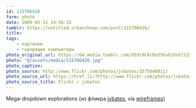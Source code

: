 ```yaml
---
id: 115706426
form: photo
date: 2009-05-31 14:58:15
tumblr: https://untitled.urbansheep.com/post/115706426/
title:
tags:
    - картинки
    - говорящие компьютеры
photo_original_url: https://64.media.tumblr.com/X93r9CArRo55hvb1VnhItZygo1_400.jpg
photo: "@/assets/media/115706426.jpg"
photo_caption:
photo_source: http://www.flickr.com/photos/jvbates/3575640811/
photo_source_url: https://href.li/?http://www.flickr.com/photos/jvbates/3575640811/
photo_source_title: Flickr / jvbates
---
```


<p>Mega-dropdown explorations (из фликра <a href="http://www.flickr.com/photos/jvbates/3575640811/">jvbates</a>, via <a href="http://wireframes.tumblr.com/post/115699800/mega-dropdown-explorations-via-jvbates">wireframes</a>)</p>
